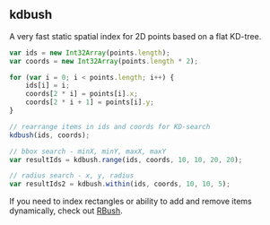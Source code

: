 ## kdbush

A very fast static spatial index for 2D points based on a flat KD-tree.

```js
var ids = new Int32Array(points.length);
var coords = new Int32Array(points.length * 2);

for (var i = 0; i < points.length; i++) {
    ids[i] = i;
    coords[2 * i] = points[i].x;
    coords[2 * i + 1] = points[i].y;
}

// rearrange items in ids and coords for KD-search
kdbush(ids, coords);

// bbox search - minX, minY, maxX, maxY
var resultIds = kdbush.range(ids, coords, 10, 10, 20, 20);

// radius search - x, y, radius
var resultIds2 = kdbush.within(ids, coords, 10, 10, 5);
```

If you need to index rectangles or ability to add and remove items dynamically, check out [RBush](https://github.com/mourner/rbush).
